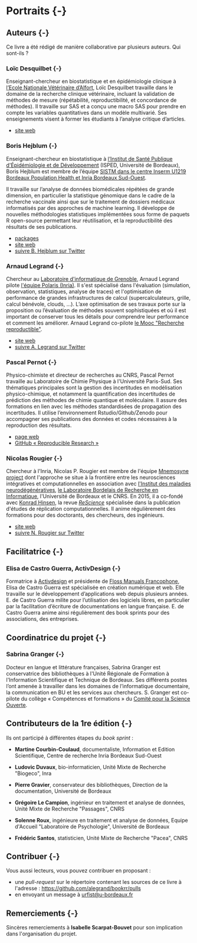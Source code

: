 
# Portraits {-}

## Auteurs {-}

Ce livre a été rédigé de manière collaborative par plusieurs auteurs. Qui sont-ils ?


### Loïc Desquilbet {-}

Enseignant-chercheur en biostatistique et en épidémiologie clinique à
[l’Ecole Nationale Vétérinaire d’Alfort](https://www.vet-alfort.fr/), Loïc Desquilbet travaille dans le domaine de la recherche clinique vétérinaire, incluant la validation de méthodes de mesure (répétabilité, reproductibilité, et concordance de méthodes). 
Il travaille sur SAS et a conçu une macro SAS pour prendre en 
compte les variables quantitatives dans un modèle multivarié. Ses enseignements visent à former les étudiants à l’analyse critique d’articles.

- [site web](https://loicdesquilbet.wixsite.com/biostat-epidemio) 



### Boris Hejblum {-}

Enseignant-chercheur en biostatistique à [l’Institut de Santé Publique d'Épidémiologie et de Développement](http://www.isped.u-bordeaux.fr/) 
(ISPED, Université de Bordeaux), 
Boris Hejblum est membre de l’équipe [SISTM dans le centre Inserm U1219 Bordeaux Population Health et Inria Bordeaux Sud-Ouest](https://www.inria.fr/equipes/sistm).

Il travaille sur l’analyse de données biomédicales répétées de grande dimension, 
en particulier la statistique génomique dans le cadre de la recherche vaccinale 
ainsi que sur le traitement de dossiers médicaux informatisés par des approches de machine learning.
Il développe de nouvelles méthodologies statistiques implémentées 
sous forme de paquets R open-source permettant leur réutilisation, et la reproductibilité des résultats de ses publications.

- [packages](https://borishejblum.science/software/) 
- [site web](https://borishejblum.science/) 
- [suivre B. Hejblum sur Twitter](https://twitter.com/borishej)


### Arnaud Legrand  {-}

Chercheur au [Laboratoire d'informatique de Grenoble](http://www.liglab.fr/), 
Arnaud Legrand pilote [l'équipe Polaris (Inria)](https://team.inria.fr/polaris/). 
Il s'est spécialisé dans l'évaluation (simulation, observation, statistiques, analyse de traces) 
et l'optimisation de performance de grandes infrastructures de calcul 
(supercalculateurs, grille, calcul bénévole, clouds, …). 
L’axe optimisation de ses travaux porte sur la proposition ou l’évaluation de méthodes 
souvent sophistiquées et où il est important de conserver 
tous les détails pour comprendre leur performance et
comment les améliorer.
Arnaud Legrand co-pilote [le Mooc "Recherche reproductible"](https://www.fun-mooc.fr/courses/course-v1:inria+41016+session01bis/about).

- [site web](http://mescal.imag.fr/membres/arnaud.legrand/) 
- [suivre A. Legrand sur Twitter](http://twitter.com/arnaudlegrand17)


### Pascal Pernot {-}

Physico-chimiste et directeur de recherches au CNRS, Pascal Pernot travaille au Laboratoire de Chimie Physique à l'Université Paris-Sud. 
Ses thématiques principales sont la gestion des incertitudes en modélisation physico-chimique, 
et notamment la quantification des incertitudes de prédiction des méthodes de chimie quantique
et moléculaire. 
Il assure des formations en lien avec les méthodes standardisées de propagation des incertitudes. 
Il utilise l’environnement Rstudio/Github/Zenodo pour accompagner 
ses publications des données et codes nécessaires à la reproduction des résultats.

- [page web](http://pagesperso.lcp.u-psud.fr/pernot/) 
- [GitHub « Reproducible Research »](https://github.com/ppernot/Reproducible-Research)


### Nicolas Rougier {-}

Chercheur à l'Inria, Nicolas P. Rougier est membre de l'équipe [Mnemosyne project](https://mnemosyne-proj.org/) 
dont l'approche se situe à la frontière entre les neurosciences intégratives et computationnelles en association avec [l'Institut des maladies neurodégénératives](https://www.imn-bordeaux.org/), 
[le Laboratoire Bordelais de Recherche en Informatique](https://www.labri.fr/), l'Université de Bordeaux et le CNRS. 
En 2015, il a co-fondé avec [Konrad Hinsen](https://github.com/khinsen), 
la revue *[ReScience](http://rescience.github.io/)* spécialisée dans la publication d'études de réplication computationnelles. 
Il anime régulièrement des formations pour des doctorants, des chercheurs, des ingénieurs.
 
- [site web](http://www.labri.fr/perso/nrougier/) 
- [suivre N. Rougier sur Twitter](https://twitter.com/NPRougier?lang=fr)

## Facilitatrice {-}

### Elisa de Castro Guerra, ActivDesign {-}

Formatrice à [Activdesign](https://activdesign.eu/) et 
présidente de [Floss Manuals Francophone](https://www.flossmanualsfr.net/), 
Elisa de Castro Guerra est spécialisée en création numérique et web. 
Elle travaille sur le développement d’applications web depuis plusieurs années. 
E. de Castro Guerra milite pour l’utilisation des logiciels libres, 
en particulier par la facilitation 
d’écriture de documentations en langue française. 
E. de Castro Guerra anime ainsi régulièrement des book sprints pour des associations, des entreprises.


## Coordinatrice du projet  {-}

### Sabrina Granger {-}

Docteur en langue et littérature françaises, Sabrina Granger est conservatrice des bibliothèques à l'Unité Régionale de Formation à l'Information Scientifique et Technique de Bordeaux. Ses différents postes l’ont amenée à travailler dans les domaines de l’informatique documentaire, la communication en BU et les services aux chercheurs. S. Granger est co-pilote du collège « Compétences et formations » 
du [Comité pour la Science Ouverte](https://www.ouvrirlascience.fr/presentation-du-comite/).

## Contributeurs de la 1re édition {-}
Ils ont participé à différentes étapes du *book sprint* : 

- **Martine Courbin-Coulaud**, documentaliste, Information et Edition Scientifique, Centre de recherche Inria Bordeaux Sud-Ouest

- **Ludovic Duvaux**, bio-informaticien, Unité Mixte de Recherche "Biogeco", Inra

- **Pierre Gravier**, conservateur des bibliothèques, Direction de la documentation, Université de Bordeaux

- **Grégoire Le Campion**, ingénieur en traitement et analyse de données, Unité Mixte de Recherche "Passages", CNRS

- **Solenne Roux**, ingénieure en traitement et analyse de données, Equipe d'Accueil "Laboratoire de Psychologie", Université de Bordeaux

- **Frédéric Santos**, statisticien, Unité Mixte de Recherche "Pacea", CNRS

## Contribuer {-}

Vous aussi lecteurs, vous pouvez contribuer en proposant : 
- une *pull-request* sur le répertoire contenant les sources de ce livre à l'adresse : https://github.com/alegrand/bookrr/pulls
- en envoyant un message à urfist@u-bordeaux.fr

## Remerciements {-}
Sincères remerciements à **Isabelle Scarpat-Bouvet** pour son implication dans l'organisation du projet. 
